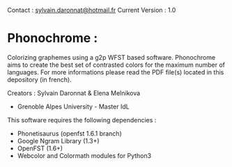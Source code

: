 Contact : sylvain.daronnat@hotmail.fr
Current Version : 1.0
# Phonochrome :
Colorizing graphemes using a g2p WFST based software.
Phonochrome aims to create the best set of contrasted colors for the maximum number of languages.
For more informations please read the PDF file(s) located in this depository (in french).

Creators : Sylvain Daronnat & Elena Melnikova
- Grenoble Alpes University - Master IdL

This software requires the following dependencies :
- Phonetisaurus (openfst 1.6.1 branch)
- Google Ngram Library (1.3+)
- OpenFST (1.6+)
- Webcolor and Colormath modules for Python3
